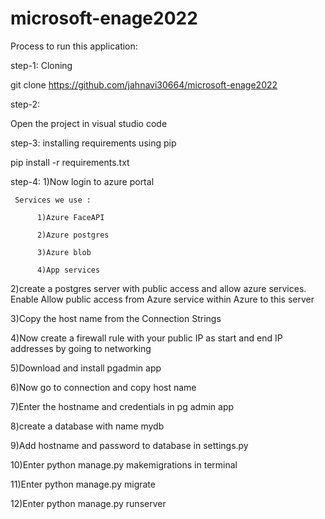 # microsoft-enage2022

Process to run this application:

step-1: Cloning

git clone https://github.com/jahnavi30664/microsoft-enage2022

step-2:

Open the project in visual studio code

step-3: installing requirements using pip

pip install -r requirements.txt

step-4: 
  1)Now login to azure portal 
  
     Services we use :
     
          1)Azure FaceAPI
          
          2)Azure postgres
          
          3)Azure blob
          
          4)App services

  2)create a postgres server with public access and allow azure services. Enable Allow public access from Azure service within Azure to this server
  
  3)Copy the host name from the Connection Strings
 
  4)Now create a firewall rule with your public IP as start and end IP addresses by going to networking
  
  5)Download and install pgadmin app
  
  6)Now go to connection and copy host name
  
  7)Enter the hostname and credentials in pg admin app
  
  8)create a database with name mydb
  
  9)Add hostname and password to database in settings.py
  
  10)Enter python manage.py makemigrations in terminal
  
  11)Enter python manage.py migrate    
  
  12)Enter python manage.py runserver
